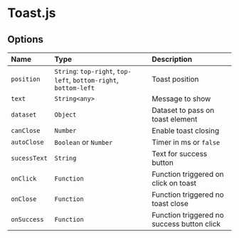 # Toast.js

## Options

| Name         | Type                                                             | Description                                |
|:-------------|:-----------------------------------------------------------------|:-------------------------------------------|
| `position`   | `String`: `top-right`, `top-left`, `bottom-right`, `bottom-left` | Toast position                             |
| `text`       | `String<any>`                                                    | Message to show                            |
| `dataset`    | `Object`                                                         | Dataset to pass on toast element           |
| `canClose`   | `Number`                                                         | Enable toast closing                       |
| `autoClose`  | `Boolean` or `Number`                                            | Timer in ms or `false`                     |
| `sucessText` | `String`                                                         | Text for success button                    |
| `onClick`    | `Function`                                                       | Function triggered on click on toast       |
| `onClose`    | `Function`                                                       | Function triggered no toast close          |
| `onSuccess`  | `Function`                                                       | Function triggered no success button click |
